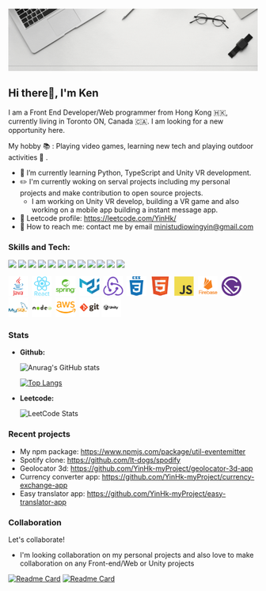 ![banner.gif](./banner.gif)
## Hi there👋, I'm Ken

I am a Front End Developer/Web programmer from Hong Kong :hong_kong:, currently living in Toronto ON, Canada :canada:. I am looking for a new opportunity here.

My hobby :books: : Playing video games, learning new tech and playing outdoor activities :bicyclist: .

- :robot: I’m currently learning Python, TypeScript and Unity VR development.
- :pencil2: I'm currently woking on serval projects including my personal projects and make contribution to open source projects.
   -  I am working on Unity VR develop, building a VR game and also working on a mobile app building a instant message app.
- :abacus: Leetcode profile: https://leetcode.com/YinHk/
- :notebook: How to reach me: contact me by email ministudiowingyin@gmail.com


### Skills and Tech:

[<img src="https://camo.githubusercontent.com/06642681952b3a45b8b88c66876d7fbcf5fb57d46ae92c5033ed52df1de0ee05/68747470733a2f2f696d672e736869656c64732e696f2f62616467652f2d52656163742d3631444246423f7374796c653d666c61742d737175617265266c6162656c436f6c6f723d626c61636b266c6f676f3d7265616374266c6f676f436f6c6f723d363144424642">](<LINK>)
[<img src="https://camo.githubusercontent.com/3bd60b50ab71896ff3bd26b07f8be771e027b596313599d19fd9634f47478325/68747470733a2f2f696d672e736869656c64732e696f2f62616467652f2d52656475782d3736344142433f7374796c653d666c61742d737175617265266c6162656c436f6c6f723d626c61636b266c6f676f3d7265647578266c6f676f436f6c6f723d373634414243">](<LINK>)
[<img src="https://camo.githubusercontent.com/e2e06c41aea67ca588ec6d95d21b5790ebf19cf90abfec7033f4432e8d7af768/68747470733a2f2f696d672e736869656c64732e696f2f62616467652f2d4a6176615363726970742d4637444631453f7374796c653d666c61742d737175617265266c6162656c436f6c6f723d626c61636b266c6f676f3d6a617661736372697074266c6f676f436f6c6f723d463744463145">](<LINK>)
[<img src="https://camo.githubusercontent.com/b2e62bf246467058028b3b39bb34975f21209476bbf9c9f98d852fa41f9e28e4/68747470733a2f2f696d672e736869656c64732e696f2f6769746875622f6c616e6775616765732f746f702f6d726a6f6e6f312f6a6f692d746f2d74797065736372697074">](<LINK>)
[<img src="https://camo.githubusercontent.com/e17e119d8c9bb34ac9710be65d35d52a7e04cc260476760305525204df5f34b0/68747470733a2f2f696d672e736869656c64732e696f2f62616467652f2d4a6176612d3030373339363f7374796c653d666c61742d737175617265266c6f676f3d6a617661">](<LINK>)
[<img src="https://camo.githubusercontent.com/94ff02855e2f08cf512f3dc410132ceb8f330d531df8960afc23ae26ce1b34f9/68747470733a2f2f696d672e736869656c64732e696f2f62616467652f2d4e6f64652e6a732d3333393933333f7374796c653d666c61742d737175617265266c6162656c436f6c6f723d626c61636b266c6f676f3d6e6f64652e6a73266c6f676f436f6c6f723d333339393333">](<LINK>)
[<img src="https://camo.githubusercontent.com/16df29976ff9a57a68e83c948e3e678f2848d9951a60ccd34de0ca550187abe4/68747470733a2f2f696d672e736869656c64732e696f2f62616467652f2d457870726573732d3030303030303f7374796c653d666c61742d737175617265266c6162656c436f6c6f723d626c61636b266c6f676f3d65787072657373266c6f676f436f6c6f723d666666">](<LINK>)
[<img src="https://camo.githubusercontent.com/3ffdbace1ab2664cc5367cb367f2f33bd210fa2e521869d21b71639c4cd443c9/68747470733a2f2f696d672e736869656c64732e696f2f62616467652f2d4d6f6e676f44422d3437413234383f7374796c653d666c61742d737175617265266c6162656c436f6c6f723d626c61636b266c6f676f3d6d6f6e676f6462266c6f676f436f6c6f723d343741323438">](<LINK>)
[<img src="https://camo.githubusercontent.com/3614626bf9610470aa38d183ab54cb772caaf690c1c0bbdca9a43e4a4c8bb6b3/68747470733a2f2f696d672e736869656c64732e696f2f62616467652f432532332532302d2532333233393132302e7376673f6c6f676f3d632d7368617270266c6f676f436f6c6f723d7768697465">](<LINK>)
[<img src="https://camo.githubusercontent.com/ed90db8fb9150b2696df2605f770e84ca23766f3dd98263e23e4f85263e1e402/68747470733a2f2f696d672e736869656c64732e696f2f62616467652f2d556e6974792d3035303530353f7374796c653d666c61742d737175617265266c6f676f3d556e697479266c6f676f436f6c6f723d7768697465">](<LINK>)
[<img src="https://camo.githubusercontent.com/4e4f2f532755842fc9a89201da63437055929a6c5356d4ebc560c9e0f38ca007/68747470733a2f2f696d672e736869656c64732e696f2f62616467652f4c6962726172792d52656475782d696e666f726d6174696f6e616c3f7374796c653d666c6174266c6f676f3d7265647578266c6f676f436f6c6f723d776869746526636f6c6f723d666663666432">](<LINK>)
[<img src="https://camo.githubusercontent.com/00c5b1a632c599baf653a5b6e8b6c4a711e3f0612c1be56883f74ed1d0e5a3ac/68747470733a2f2f696d672e736869656c64732e696f2f62616467652f4c6962726172792d4e6578742e6a732d696e666f726d6174696f6e616c3f7374796c653d666c6174266c6f676f3d6e6578742e6a73266c6f676f436f6c6f723d776869746526636f6c6f723d666663666432">](<LINK>)

<div>
  <img src="https://github.com/devicons/devicon/blob/master/icons/java/java-original-wordmark.svg" title="Java" alt="Java" width="40" height="40"/>&nbsp;
  <img src="https://github.com/devicons/devicon/blob/master/icons/react/react-original-wordmark.svg" title="React" alt="React" width="40" height="40"/>&nbsp;
  <img src="https://github.com/devicons/devicon/blob/master/icons/spring/spring-original-wordmark.svg" title="Spring" alt="Spring" width="40" height="40"/>&nbsp;
  <img src="https://github.com/devicons/devicon/blob/master/icons/materialui/materialui-original.svg" title="Material UI" alt="Material UI" width="40" height="40"/>&nbsp;
  <img src="https://github.com/devicons/devicon/blob/master/icons/redux/redux-original.svg" title="Redux" alt="Redux " width="40" height="40"/>&nbsp;
  <img src="https://github.com/devicons/devicon/blob/master/icons/css3/css3-plain-wordmark.svg"  title="CSS3" alt="CSS" width="40" height="40"/>&nbsp;
  <img src="https://github.com/devicons/devicon/blob/master/icons/html5/html5-original.svg" title="HTML5" alt="HTML" width="40" height="40"/>&nbsp;
  <img src="https://github.com/devicons/devicon/blob/master/icons/javascript/javascript-original.svg" title="JavaScript" alt="JavaScript" width="40" height="40"/>&nbsp;
  <img src="https://github.com/devicons/devicon/blob/master/icons/firebase/firebase-plain-wordmark.svg" title="Firebase" alt="Firebase" width="40" height="40"/>&nbsp;
  <img src="https://github.com/devicons/devicon/blob/master/icons/gatsby/gatsby-original.svg" title="Gatsby"  alt="Gatsby" width="40" height="40"/>&nbsp;
  <img src="https://github.com/devicons/devicon/blob/master/icons/mysql/mysql-original-wordmark.svg" title="MySQL"  alt="MySQL" width="40" height="40"/>&nbsp;
  <img src="https://github.com/devicons/devicon/blob/master/icons/nodejs/nodejs-original-wordmark.svg" title="NodeJS" alt="NodeJS" width="40" height="40"/>&nbsp;
  <img src="https://github.com/devicons/devicon/blob/master/icons/amazonwebservices/amazonwebservices-plain-wordmark.svg" title="AWS" alt="AWS" width="40" height="40"/>&nbsp;
  <img src="https://github.com/devicons/devicon/blob/master/icons/git/git-original-wordmark.svg" title="Git" **alt="Git" width="40" height="40"/>
  <img src="https://github.com/devicons/devicon/blob/master/icons/unity/unity-original-wordmark.svg" title="Firebase" alt="Firebase" width="40" height="40"/>&nbsp;
</div>

### Stats
- **Github:**

   ![Anurag's GitHub stats](https://github-readme-stats.vercel.app/api?username=YinHk&show_icons=true&theme=highcontrast&count_private=true) 

   [![Top Langs](https://github-readme-stats.vercel.app/api/top-langs/?username=YinHk&layout=compact&langs_count=8)](https://github.com/anuraghazra/github-readme-stats)
   
- **Leetcode:**

   ![LeetCode Stats](https://leetcode.card.workers.dev/YinHk?theme=wtf&font=baloo&extension=activity&border=1)

### Recent projects
- My npm package:
https://www.npmjs.com/package/util-eventemitter
- Spotify clone: 
https://github.com/It-dogs/spodify
- Geolocator 3d: 
https://github.com/YinHk-myProject/geolocator-3d-app
- Currency converter app:
https://github.com/YinHk-myProject/currency-exchange-app
- Easy translator app:
https://github.com/YinHk-myProject/easy-translator-app

### Collaboration
Let's collaborate!
- I'm looking collaboration on my personal projects and also love to make collaboration on any Front-end/Web or Unity projects

[![Readme Card](https://github-readme-stats.vercel.app/api/pin/?username=YinHk&repo=MyUnity_PaperJump)](https://github.com/YinHk-myProject/MyUnity_PaperJump)
[![Readme Card](https://github-readme-stats.vercel.app/api/pin/?username=YinHk-Notes&repo=javascript-cheatsheet-and-note)](https://github.com/YinHk-Notes/javascript-cheatsheet-and-note)
